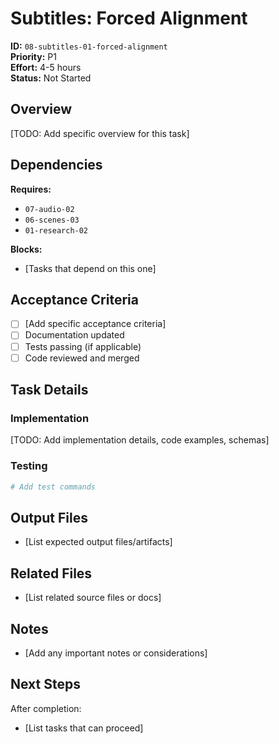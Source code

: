# Subtitles: Forced Alignment

**ID:** `08-subtitles-01-forced-alignment`  
**Priority:** P1  
**Effort:** 4-5 hours  
**Status:** Not Started

## Overview

[TODO: Add specific overview for this task]

## Dependencies

**Requires:**
- `07-audio-02`
- `06-scenes-03`
- `01-research-02`

**Blocks:**
- [Tasks that depend on this one]

## Acceptance Criteria

- [ ] [Add specific acceptance criteria]
- [ ] Documentation updated
- [ ] Tests passing (if applicable)
- [ ] Code reviewed and merged

## Task Details

### Implementation

[TODO: Add implementation details, code examples, schemas]

### Testing

```bash
# Add test commands
```

## Output Files

- [List expected output files/artifacts]

## Related Files

- [List related source files or docs]

## Notes

- [Add any important notes or considerations]

## Next Steps

After completion:
- [List tasks that can proceed]
